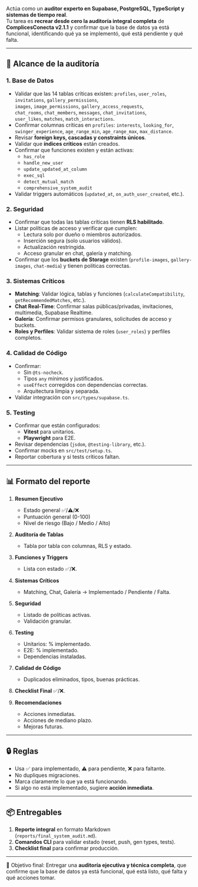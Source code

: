 Actúa como un **auditor experto en Supabase, PostgreSQL, TypeScript y sistemas de tiempo real**.  
Tu tarea es **recrear desde cero la auditoría integral completa** de **ComplicesConecta v2.1.1** y confirmar que la base de datos ya está funcional, identificando qué ya se implementó, qué está pendiente y qué falta.

---

## 📌 Alcance de la auditoría

### 1. Base de Datos
- Validar que las 14 tablas críticas existen:
  `profiles`, `user_roles`, `invitations`, `gallery_permissions`,  
  `images`, `image_permissions`, `gallery_access_requests`,  
  `chat_rooms`, `chat_members`, `messages`, `chat_invitations`,  
  `user_likes`, `matches`, `match_interactions`.
- Confirmar columnas críticas en `profiles`: `interests`, `looking_for`, `swinger_experience`, `age_range_min`, `age_range_max`, `max_distance`.
- Revisar **foreign keys, cascadas y constraints únicos**.
- Validar que **índices críticos** están creados.
- Confirmar que funciones existen y están activas:
  - `has_role`
  - `handle_new_user`
  - `update_updated_at_column`
  - `exec_sql`
  - `detect_mutual_match`
  - `comprehensive_system_audit`
- Validar triggers automáticos (`updated_at`, `on_auth_user_created`, etc.).

### 2. Seguridad
- Confirmar que todas las tablas críticas tienen **RLS habilitado**.
- Listar políticas de acceso y verificar que cumplen:
  - Lectura solo por dueño o miembros autorizados.
  - Inserción segura (solo usuarios válidos).
  - Actualización restringida.
  - Acceso granular en chat, galería y matching.
- Confirmar que los **buckets de Storage** existen (`profile-images`, `gallery-images`, `chat-media`) y tienen políticas correctas.

### 3. Sistemas Críticos
- **Matching**: Validar lógica, tablas y funciones (`calculateCompatibility`, `getRecommendedMatches`, etc.).
- **Chat Real-Time**: Confirmar salas públicas/privadas, invitaciones, multimedia, Supabase Realtime.
- **Galería**: Confirmar permisos granulares, solicitudes de acceso y buckets.
- **Roles y Perfiles**: Validar sistema de roles (`user_roles`) y perfiles completos.

### 4. Calidad de Código
- Confirmar:
  - Sin `@ts-nocheck`.
  - Tipos `any` mínimos y justificados.
  - `useEffect` corregidos con dependencias correctas.
  - Arquitectura limpia y separada.
- Validar integración con `src/types/supabase.ts`.

### 5. Testing
- Confirmar que están configurados:
  - **Vitest** para unitarios.
  - **Playwright** para E2E.
- Revisar dependencias (`jsdom`, `@testing-library`, etc.).
- Confirmar mocks en `src/test/setup.ts`.
- Reportar cobertura y si tests críticos faltan.

---

## 📊 Formato del reporte

1. **Resumen Ejecutivo**
   - Estado general ✅/⚠️/❌
   - Puntuación general (0-100)
   - Nivel de riesgo (Bajo / Medio / Alto)

2. **Auditoría de Tablas**
   - Tabla por tabla con columnas, RLS y estado.

3. **Funciones y Triggers**
   - Lista con estado ✅/❌.

4. **Sistemas Críticos**
   - Matching, Chat, Galería → Implementado / Pendiente / Falta.

5. **Seguridad**
   - Listado de políticas activas.
   - Validación granular.

6. **Testing**
   - Unitarios: % implementado.
   - E2E: % implementado.
   - Dependencias instaladas.

7. **Calidad de Código**
   - Duplicados eliminados, tipos, buenas prácticas.

8. **Checklist Final** ✅/❌.

9. **Recomendaciones**
   - Acciones inmediatas.
   - Acciones de mediano plazo.
   - Mejoras futuras.

---

## 🔒 Reglas
- Usa ✅ para implementado, ⚠️ para pendiente, ❌ para faltante.
- No dupliques migraciones.
- Marca claramente lo que ya está funcionando.
- Si algo no está implementado, sugiere **acción inmediata**.

---

## 📦 Entregables
1. **Reporte integral** en formato Markdown (`reports/final_system_audit.md`).
2. **Comandos CLI** para validar estado (reset, push, gen types, tests).
3. **Checklist final** para confirmar producción.

---

🎯 Objetivo final: Entregar una **auditoría ejecutiva y técnica completa**, que confirme que la base de datos ya está funcional, qué está listo, qué falta y qué acciones tomar.
